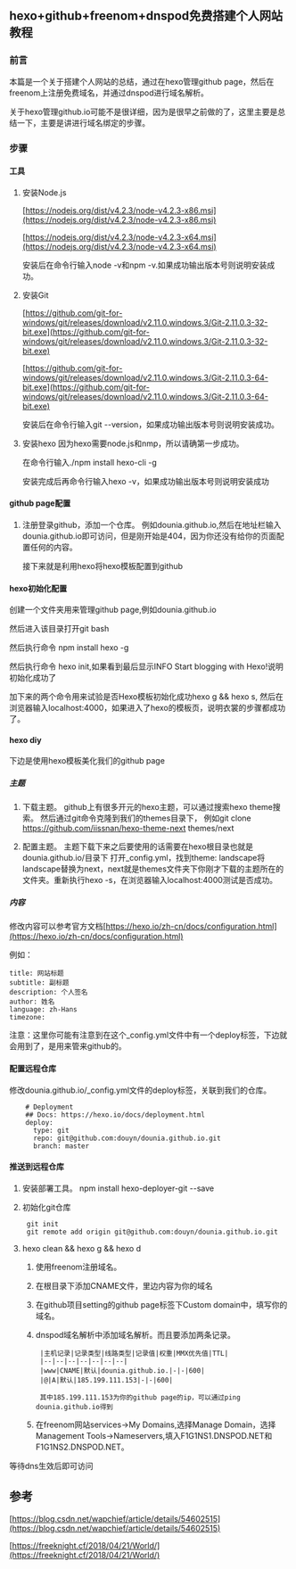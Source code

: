 ## hexo+github+freenom+dnspod免费搭建个人网站教程

### 前言
本篇是一个关于搭建个人网站的总结，通过在hexo管理github page，然后在freenom上注册免费域名，并通过dnspod进行域名解析。

关于hexo管理github.io可能不是很详细，因为是很早之前做的了，这里主要是总结一下，主要是讲进行域名绑定的步骤。

### 步骤
#### 工具
1. 安装Node.js

	[https://nodejs.org/dist/v4.2.3/node-v4.2.3-x86.msi](https://nodejs.org/dist/v4.2.3/node-v4.2.3-x86.msi) 

	[https://nodejs.org/dist/v4.2.3/node-v4.2.3-x64.msi](https://nodejs.org/dist/v4.2.3/node-v4.2.3-x64.msi) 

	安装后在命令行输入node -v和npm -v.如果成功输出版本号则说明安装成功。
2. 安装Git

	[https://github.com/git-for-windows/git/releases/download/v2.11.0.windows.3/Git-2.11.0.3-32-bit.exe](https://github.com/git-for-windows/git/releases/download/v2.11.0.windows.3/Git-2.11.0.3-32-bit.exe)

	[https://github.com/git-for-windows/git/releases/download/v2.11.0.windows.3/Git-2.11.0.3-64-bit.exe](https://github.com/git-for-windows/git/releases/download/v2.11.0.windows.3/Git-2.11.0.3-64-bit.exe)
	
	安装后在命令行输入git --version，如果成功输出版本号则说明安装成功。

3. 安装hexo
	因为hexo需要node.js和nmp，所以请确第一步成功。
	
	在命令行输入./npm install hexo-cli -g

	安装完成后再命令行输入hexo -v，如果成功输出版本号则说明安装成功

#### github page配置
1. 注册登录github，添加一个仓库。
	例如dounia.github.io,然后在地址栏输入dounia.github.io即可访问，但是刚开始是404，因为你还没有给你的页面配置任何的内容。

	接下来就是利用hexo将hexo模板配置到github


#### hexo初始化配置
创建一个文件夹用来管理github page,例如dounia.github.io

然后进入该目录打开git bash

然后执行命令 npm install hexo -g

然后执行命令 hexo init,如果看到最后显示INFO Start blogging with Hexo!说明初始化成功了

加下来的两个命令用来试验是否Hexo模板初始化成功hexo g && hexo s,
然后在浏览器输入localhost:4000，如果进入了hexo的模板页，说明衣裳的步骤都成功了。

#### hexo diy
下边是使用hexo模板美化我们的github page
##### 主题
1. 下载主题。
github上有很多开元的hexo主题，可以通过搜索hexo theme搜索。
然后通过git命令克隆到我们的themes目录下， 例如git clone https://github.com/iissnan/hexo-theme-next themes/next

2. 配置主题。
主题下载下来之后要使用的话需要在hexo根目录也就是dounia.github.io/目录下 打开_config.yml，找到theme: landscape将landscape替换为next，next就是themes文件夹下你刚才下载的主题所在的文件夹。重新执行hexo -s，在浏览器输入localhost:4000测试是否成功。

##### 内容
修改内容可以参考官方文档[https://hexo.io/zh-cn/docs/configuration.html](https://hexo.io/zh-cn/docs/configuration.html)

例如：

	title: 网站标题
	subtitle: 副标题
	description: 个人签名
	author: 姓名
	language: zh-Hans
	timezone:

注意：这里你可能有注意到在这个_config.yml文件中有一个deploy标签，下边就会用到了，是用来管来github的。

#### 配置远程仓库
修改dounia.github.io/_config.yml文件的deploy标签，关联到我们的仓库。

		# Deployment
		## Docs: https://hexo.io/docs/deployment.html
		deploy:
		  type: git
		  repo: git@github.com:douyn/dounia.github.io.git
		  branch: master

#### 推送到远程仓库
1. 安装部署工具。
	npm install hexo-deployer-git --save

2. 初始化git仓库
	
		git init 
		git remote add origin git@github.com:douyn/dounia.github.io.git

3. hexo clean && hexo g && hexo d
	1. 使用freenom注册域名。
	2. 在根目录下添加CNAME文件，里边内容为你的域名
	3. 在github项目setting的github page标签下Custom domain中，填写你的域名。
	4. dnspod域名解析中添加域名解析。而且要添加两条记录。

			
			|主机记录|记录类型|线路类型|记录值|权重|MMX优先值|TTL|
			|--|--|--|--|--|--|--|
			|www|CNAME|默认|dounia.github.io.|-|-|600|
			|@|A|默认|185.199.111.153|-|-|600|
			
			其中185.199.111.153为你的github page的ip，可以通过ping dounia.github.io得到
	
	5. 在freenom网站services->My Domains,选择Manage Domain，选择Management Tools->Nameservers,填入F1G1NS1.DNSPOD.NET和F1G1NS2.DNSPOD.NET。

等待dns生效后即可访问


## 参考
[https://blog.csdn.net/wapchief/article/details/54602515](https://blog.csdn.net/wapchief/article/details/54602515)

[https://freeknight.cf/2018/04/21/World/](https://freeknight.cf/2018/04/21/World/)

